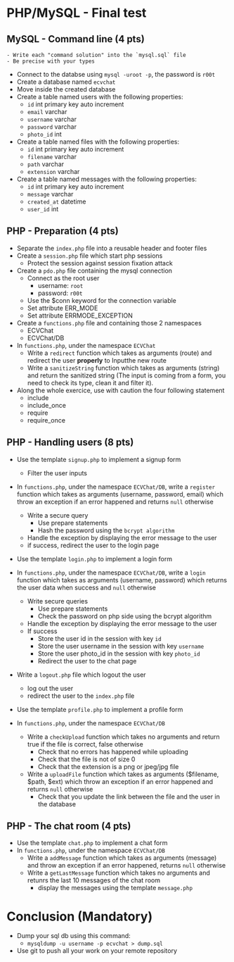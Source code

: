 # PHP/MySQL - Final test

## MySQL - Command line (4 pts)
```
- Write each "command solution" into the `mysql.sql` file 
- Be precise with your types
```
- Connect to the databse using `mysql -uroot -p`, the password is `r00t`
- Create a database named `ecvchat`
- Move inside the created database 
- Create a table named users with the following properties:
  - `id` int primary key auto increment
  - `email` varchar
  - `username` varchar
  - `password` varchar
  - `photo_id` int
- Create a table named files with the following properties:
  - `id` int primary key auto increment
  - `filename` varchar
  - `path` varchar
  - `extension` varchar
- Create a table named messages with the following properties:
  - `id` int primary key auto increment
  - `message` varchar
  - `created_at` datetime
  - `user_id` int

## PHP - Preparation (4 pts)
- Separate the `index.php` file into a reusable header and footer files
- Create a `session.php` file which start php sessions
  - Protect the session against session fixation attack
- Create a `pdo.php` file containing the mysql connection
  - Connect as the root user
    - username: `root`
    - password: `r00t`
  - Use the $conn keyword for the connection variable
  - Set attribute ERR_MODE
  - Set attribute ERRMODE_EXCEPTION
- Create a `functions.php` file and containing those 2 namespaces
  - ECVChat
  - ECVChat/DB
- In `functions.php`, under the namespace `ECVChat`
  - Write a `redirect` function which takes as arguments (route) and redirect the user **properly** to Inputthe new route
  - Write a `sanitizeString` function which takes as arguments (string) and return the sanitized string (The input is coming from a form, you need to check its type, clean it and filter it).
- Along the whole exercice, use with caution the four following statement
  - include
  - include_once
  - require
  - require_once

## PHP - Handling users (8 pts)
- Use the template `signup.php` to implement a signup form
  - Filter the user inputs
- In `functions.php`, under the namespace `ECVChat/DB`, write a `register` function which takes as arguments (username, password, email) which throw an exception if an error happened and returns `null` otherwise
  - Write a secure query
    - Use prepare statements
    - Hash the password using the `bcrypt algorithm`
  - Handle the exception by displaying the error message to the user
  - if success, redirect the user to the login page

- Use the template `login.php` to implement a login form  
- In `functions.php`, under the namespace `ECVChat/DB`, write a `login` function which takes as arguments (username, password) which returns the user data when success and `null` otherwise
  - Write secure queries
    - Use prepare statements
    - Check the password on php side using the bcrypt algorithm
  - Handle the exception by displaying the error message to the user
  - If success
    - Store the user id in the session with key `id`
    - Store the user username in the session with key `username`
    - Store the user photo_id in the session with key `photo_id`
    - Redirect the user to the chat page

- Write a `logout.php` file which logout the user
  - log out the user
  - redirect the user to the `index.php` file

- Use the template `profile.php` to implement a profile form  
- In `functions.php`, under the namespace `ECVChat/DB`
  - Write a `checkUpload` function which takes no arguments and return true if the file is correct, false otherwise
    - Check that no errors has happened while uploading
    - Check that the file is not of size 0
    - Check that the extension is a png or jpeg/jpg file
  - Write a `uploadFile` function which takes as arguments ($filename, $path, $ext) which throw an exception if an error happened and returns `null` otherwise
    - Check that you update the link between the file and the user in the database

## PHP - The chat room (4 pts)
- Use the template `chat.php` to implement a chat form  
- In `functions.php`, under the namespace `ECVChat/DB`
  - Write a `addMessage` function which takes as arguments (message) and throw an exception if an error happened, returns `null` otherwise
  - Write a `getLastMessage` function which takes no arguments and retunrs the last 10 messages of the chat room 
    - display the messages using the template `message.php`

# Conclusion (Mandatory)
- Dump your sql db using this command:
  - `mysqldump -u username -p ecvchat > dump.sql`
- Use git to push all your work on your remote repository
